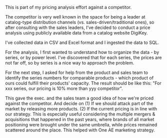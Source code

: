 This is part of my pricing analysis effort against a competitor.

The competitor is very well known in the space for being a leader at catalog-type distribution channels (vs. sales-driven/traditional ones), so after consulting with the sales leaders, I've decided to conduct a price analysis using publicly available data from a catalog website DigiKey.

I've collected data in CSV and Excel format and I ingested the data to SQL.

For the analysis, I first wanted to understand how to organize the data - by series, or by power level. I've discovered that for each series, the prices are not far off, so by series is a nice way to approach the problem. 

For the next step, I asked for help from the product and sales team to identify the series numbers for comparable products - which product of ours could fulfill their products' capacity. The result should be like this: "For xxx series, our pricing is 10% more than yyy competitor".

This gave the exec. and the sales team a good idea of how we're priced against the competitor. And decide on (1) If we should attack part of the market by releasing more products. (2) If the current pricing is in line with our strategy. This is especially useful considering the multiple mergers & acquisitions that happened in the past years, where brands of all market positioning were brought under the same umbrella, while prices remained scattered around the place. This helped with One AE marketing strategy.
